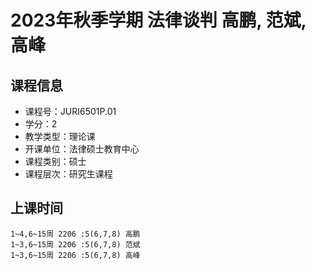 # 2023年秋季学期 法律谈判 高鹏, 范斌, 高峰






## 课程信息

- 课程号：JURI6501P.01
- 学分：2
- 教学类型：理论课
- 开课单位：法律硕士教育中心
- 课程类别：硕士
- 课程层次：研究生课程

## 上课时间

```
1~4,6~15周 2206 :5(6,7,8) 高鹏
1~3,6~15周 2206 :5(6,7,8) 范斌
1~3,6~15周 2206 :5(6,7,8) 高峰
```

